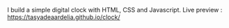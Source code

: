 I build a simple digital clock with HTML, CSS and Javascript. Live preview : https://tasyadeaardelia.github.io/clock/
